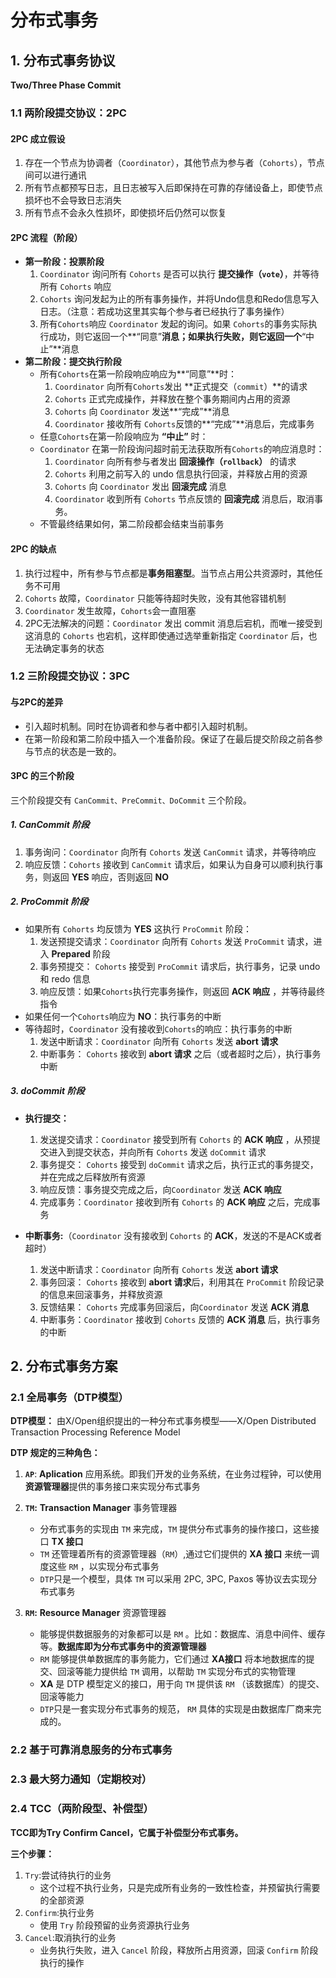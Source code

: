 # 分布式事务



## 1. 分布式事务协议



**Two/Three Phase Commit**



### 1.1 两阶段提交协议：2PC

#### 2PC 成立假设

1. 存在一个节点为协调者（`Coordinator`），其他节点为参与者（`Cohorts`），节点间可以进行通讯
2. 所有节点都预写日志，且日志被写入后即保持在可靠的存储设备上，即使节点损坏也不会导致日志消失
3. 所有节点不会永久性损坏，即使损坏后仍然可以恢复



#### 2PC 流程（阶段）

- **第一阶段：投票阶段**
  1. `Coordinator` 询问所有 `Cohorts` 是否可以执行 **提交操作（`vote`）**，并等待所有 `Cohorts` 响应
  2. `Cohorts` 询问发起为止的所有事务操作，并将Undo信息和Redo信息写入日志。（注意：若成功这里其实每个参与者已经执行了事务操作）
  3. 所有`Cohorts`响应 `Coordinator` 发起的询问。如果 `Cohorts`的事务实际执行成功，则它返回一个**“同意”**消息；如果执行失败，则它返回一个**“中止”**消息
- **第二阶段：提交执行阶段**
  - 所有`Cohorts`在第一阶段响应响应为**“同意”**时：
    1. `Coordinator` 向所有`Cohorts`发出 **正式提交（`commit`）**的请求
    2. `Cohorts` 正式完成操作，并释放在整个事务期间内占用的资源
    3. `Cohorts` 向 `Coordinator` 发送**“完成”**消息
    4. `Coordinator`  接收所有 `Cohorts`反馈的**“完成”**消息后，完成事务
  - 任意`Cohorts`在第一阶段响应为 **“中止”** 时：
  - `Coordinator` 在第一阶段询问超时前无法获取所有`Cohorts`的响应消息时：
    1. `Coordinator`  向所有参与者发出 **回滚操作（`rollback`）** 的请求
    2. `Cohorts` 利用之前写入的 undo 信息执行回滚，并释放占用的资源
    3. `Cohorts` 向 `Coordinator`  发出 **回滚完成** 消息
    4. `Coordinator`  收到所有 `Cohorts` 节点反馈的 **回滚完成** 消息后，取消事务。
  - 不管最终结果如何，第二阶段都会结束当前事务



#### 2PC 的缺点

1. 执行过程中，所有参与节点都是**事务阻塞型**。当节点占用公共资源时，其他任务不可用
2. `Cohorts` 故障，`Coordinator` 只能等待超时失败，没有其他容错机制
3. `Coordinator` 发生故障，`Cohorts`会一直阻塞
4. 2PC无法解决的问题：`Coordinator` 发出 commit 消息后宕机，而唯一接受到这消息的 `Cohorts` 也宕机，这样即使通过选举重新指定 `Coordinator`  后，也无法确定事务的状态



### 1.2 三阶段提交协议：3PC



#### 与2PC的差异

- 引入超时机制。同时在协调者和参与者中都引入超时机制。
- 在第一阶段和第二阶段中插入一个准备阶段。保证了在最后提交阶段之前各参与节点的状态是一致的。



#### 3PC 的三个阶段

三个阶段提交有 `CanCommit、PreCommit、DoCommit` 三个阶段。

##### 1. CanCommit 阶段

1. 事务询问：`Coordinator`  向所有 `Cohorts` 发送 `CanCommit` 请求，并等待响应
2. 响应反馈：`Cohorts` 接收到 `CanCommit` 请求后，如果认为自身可以顺利执行事务，则返回 **YES** 响应，否则返回 **NO**



##### 2. ProCommit 阶段

- 如果所有 `Cohorts` 均反馈为 **YES** 这执行 `ProCommit` 阶段：
  1. 发送预提交请求：`Coordinator` 向所有 `Cohorts` 发送 `ProCommit` 请求，进入 **Prepared** 阶段
  2. 事务预提交： `Cohorts` 接受到 `ProCommit` 请求后，执行事务，记录 undo 和 redo 信息
  3. 响应反馈：如果`Cohorts`执行完事务操作，则返回 **ACK 响应** ，并等待最终指令
- 如果任何一个`Cohorts`响应为 **NO**：执行事务的中断
- 等待超时，`Coordinator` 没有接收到`Cohorts`的响应：执行事务的中断
  1. 发送中断请求：`Coordinator` 向所有 `Cohorts` 发送 **abort 请求**
  2. 中断事务： `Cohorts` 接收到 **abort 请求** 之后（或者超时之后），执行事务中断



##### 3. doCommit 阶段

- **执行提交：**

  1. 发送提交请求：`Coordinator` 接受到所有 `Cohorts` 的 **ACK 响应** ，从预提交进入到提交状态，并向所有  `Cohorts` 发送 `doCommit` 请求
  2. 事务提交： `Cohorts` 接受到 `doCommit` 请求之后，执行正式的事务提交，并在完成之后释放所有资源
  3. 响应反馈：事务提交完成之后，向`Coordinator` 发送 **ACK 响应**
  4. 完成事务：`Coordinator` 接收到所有 `Cohorts` 的 **ACK 响应** 之后，完成事务

  

- **中断事务:**（`Coordinator` 没有接收到 `Cohorts` 的 **ACK**，发送的不是ACK或者超时）

  1. 发送中断请求：`Coordinator` 向所有 `Cohorts` 发送 **abort 请求**
  2. 事务回滚： `Cohorts`  接收到 **abort 请求**后，利用其在 `ProCommit` 阶段记录的信息来回滚事务，并释放资源
  3. 反馈结果： `Cohorts` 完成事务回滚后，向`Coordinator` 发送 **ACK 消息**
  4. 中断事务：`Coordinator` 接收到  `Cohorts` 反馈的 **ACK 消息** 后，执行事务的中断





## 2. 分布式事务方案

### 2.1 全局事务（DTP模型）

**DTP模型：** 由X/Open组织提出的一种分布式事务模型——X/Open Distributed Transaction Processing Reference Model

**DTP 规定的三种角色：**

1. **`AP`**: **Aplication** 应用系统。即我们开发的业务系统，在业务过程钟，可以使用**资源管理器**提供的事务接口来实现分布式事务

2. **`TM`:** **Transaction Manager** 事务管理器

   - 分布式事务的实现由 `TM` 来完成，`TM` 提供分布式事务的操作接口，这些接口 **TX 接口**
   - `TM`  还管理着所有的资源管理器（`RM`）,通过它们提供的 **XA 接口** 来统一调度这些 `RM` ，以实现分布式事务
   - `DTP`只是一个模型，具体 `TM` 可以采用 2PC, 3PC, Paxos 等协议去实现分布式事务

3. **`RM`:** **Resource Manager** 资源管理器

   - 能够提供数据服务的对象都可以是 `RM` 。比如：数据库、消息中间件、缓存等。**数据库即为分布式事务中的资源管理器**
   - `RM` 能够提供单数据库的事务能力，它们通过 **XA接口** 将本地数据库的提交、回滚等能力提供给 `TM` 调用，以帮助 `TM` 实现分布式的实物管理
   - **XA** 是 DTP 模型定义的接口，用于向 `TM` 提供该 `RM` （该数据库）的提交、回滚等能力
   - `DTP`只是一套实现分布式事务的规范， `RM` 具体的实现是由数据库厂商来完成的。

   

### 2.2 基于可靠消息服务的分布式事务





### 2.3 最大努力通知（定期校对）



### 2.4 TCC（两阶段型、补偿型）

**TCC即为Try Confirm Cancel，它属于补偿型分布式事务。**

**三个步骤：**

1. `Try`:尝试待执行的业务
   - 这个过程不执行业务，只是完成所有业务的一致性检查，并预留执行需要的全部资源
2. `Confirm`:执行业务
   - 使用 `Try` 阶段预留的业务资源执行业务
3. `Cancel`:取消执行的业务
   - 业务执行失败，进入 `Cancel` 阶段，释放所占用资源，回滚 `Confirm` 阶段执行的操作





















